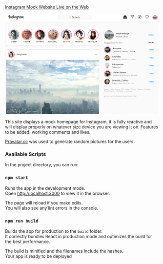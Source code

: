 [Instagram Mock Website Live on the Web](https://dazzling-brown-299d66.netlify.app/)

![Screenshot of website](./src/images/readme/igscreenshot.png)

This site displays a mock homepage for Instagram, it is fully reactive and will display properly on whatever size device you are viewing it on.
Features to be added: working comments and likes.
 
[Pravatar.cc](https://pravatar.cc/) was used to generate random pictures for the users.

### Available Scripts

In the project directory, you can run:

### `npm start`

Runs the app in the development mode.\
Open [http://localhost:3000](http://localhost:3000) to view it in the browser.

The page will reload if you make edits.\
You will also see any lint errors in the console.

### `npm run build`

Builds the app for production to the `build` folder.\
It correctly bundles React in production mode and optimizes the build for the best performance.

The build is minified and the filenames include the hashes.\
Your app is ready to be deployed